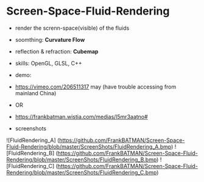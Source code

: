 # Screen-Space-Fluid-Rendering

* render the screnn-space(visible) of the fluids
* soomthing: **Curvature Flow**
* reflection & refraction: **Cubemap**

* skills: OpenGL, GLSL, C++

* demo: 
 * https://vimeo.com/206511317 may (have trouble accessing from mainland China)
 * OR
 * https://frankbatman.wistia.com/medias/l5mr3aatno#
* screenshots


![FluidRendering_A] (https://github.com/FrankBATMAN/Screen-Space-Fluid-Rendering/blob/master/ScreenShots/FluidRendering_A.bmp)
![FluidRendering_B] (https://github.com/FrankBATMAN/Screen-Space-Fluid-Rendering/blob/master/ScreenShots/FluidRendering_B.bmp)
![FluidRendering_C] (https://github.com/FrankBATMAN/Screen-Space-Fluid-Rendering/blob/master/ScreenShots/FluidRendering_C.bmp)
